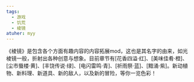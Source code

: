```yaml
---
tags:
  - 游戏
  - 饥荒
  - 棱镜
atuher: myy
---
```


《棱镜》是包含各个方面有趣内容的内容拓展mod，这也是其名字的由来，如光棱镜一般，折射出各种创意与想象。目前章节有[花香四溢·红]、[美味佳肴·橙]、[尘市蜃楼·黄]、[丰饶传说·绿]、[电闪雷鸣·青]、[祈雨祭·蓝]、[黯涌·紫]。新动植物、新料理、新道具、新的敌人，以及新的冒险，等你一览色彩！
